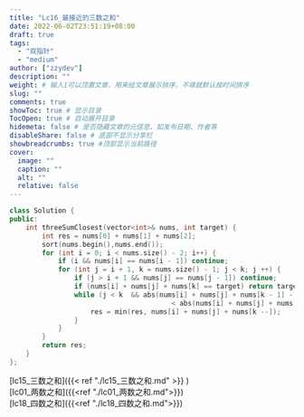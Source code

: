 ```yaml
---
title: "Lc16_最接近的三数之和"
date: 2022-06-02T23:51:19+08:00
draft: true
tags:
  - "双指针"
  - "medium"
author: ["zzydev"]
description: ""
weight: # 输入1可以顶置文章，用来给文章展示排序，不填就默认按时间排序
slug: ""
comments: true
showToc: true # 显示目录
TocOpen: true # 自动展开目录
hidemeta: false # 是否隐藏文章的元信息，如发布日期、作者等
disableShare: false # 底部不显示分享栏
showbreadcrumbs: true #顶部显示当前路径
cover:
  image: ""
  caption: ""
  alt: ""
  relative: false
---
```


```cpp
class Solution {
public:
    int threeSumClosest(vector<int>& nums, int target) {
        int res = nums[0] + nums[1] + nums[2];
        sort(nums.begin(),nums.end());
        for (int i = 0; i < nums.size() - 2; i++) {
            if (i && nums[i] == nums[i - 1]) continue;
            for (int j = i + 1, k = nums.size() - 1; j < k; j ++) {
                if (j > i + 1 && nums[j] == nums[j - 1]) continue;
                if (nums[i] + nums[j] + nums[k] == target) return target;
                while (j < k  && abs(nums[i] + nums[j] + nums[k - 1] - target) 
										< abs(nums[i] + nums[j] + nums[k] - target)) {
                    res = min(res, nums[i] + nums[j] + nums[k --]);
                } 
            } 
        }
        return res;
    }
};
```

[lc15_三数之和]({{< ref "./lc15_三数之和.md" >}} )   
[lc01_两数之和]({{<ref "./lc01_两数之和.md">}})   
[lc18_四数之和]({{<ref "./lc18_四数之和.md">}})
